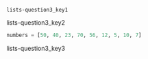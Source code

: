 ```ngMeta
lists-question3_key1
```

lists-question3_key2


```python
numbers = [50, 40, 23, 70, 56, 12, 5, 10, 7]
```
lists-question3_key3
